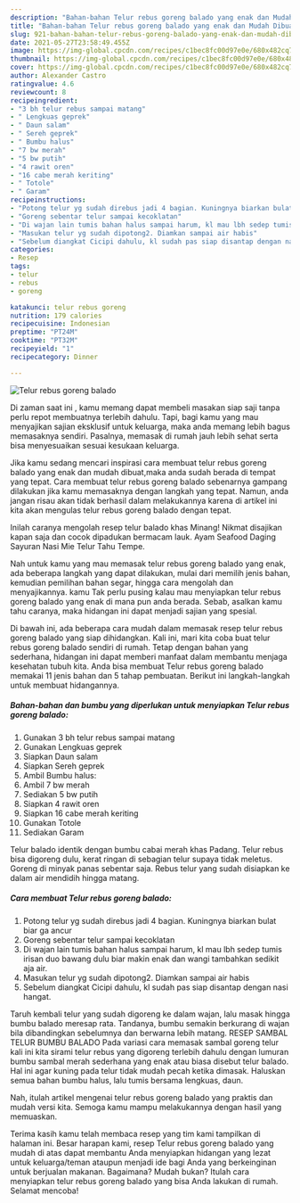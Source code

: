 ```yaml
---
description: "Bahan-bahan Telur rebus goreng balado yang enak dan Mudah Dibuat"
title: "Bahan-bahan Telur rebus goreng balado yang enak dan Mudah Dibuat"
slug: 921-bahan-bahan-telur-rebus-goreng-balado-yang-enak-dan-mudah-dibuat
date: 2021-05-27T23:58:49.455Z
image: https://img-global.cpcdn.com/recipes/c1bec8fc00d97e0e/680x482cq70/telur-rebus-goreng-balado-foto-resep-utama.jpg
thumbnail: https://img-global.cpcdn.com/recipes/c1bec8fc00d97e0e/680x482cq70/telur-rebus-goreng-balado-foto-resep-utama.jpg
cover: https://img-global.cpcdn.com/recipes/c1bec8fc00d97e0e/680x482cq70/telur-rebus-goreng-balado-foto-resep-utama.jpg
author: Alexander Castro
ratingvalue: 4.6
reviewcount: 8
recipeingredient:
- "3 bh telur rebus sampai matang"
- " Lengkuas geprek"
- " Daun salam"
- " Sereh geprek"
- " Bumbu halus"
- "7 bw merah"
- "5 bw putih"
- "4 rawit oren"
- "16 cabe merah keriting"
- " Totole"
- " Garam"
recipeinstructions:
- "Potong telur yg sudah direbus jadi 4 bagian. Kuningnya biarkan bulat biar ga ancur"
- "Goreng sebentar telur sampai kecoklatan"
- "Di wajan lain tumis bahan halus sampai harum, kl mau lbh sedep tumis irisan duo bawang dulu biar makin enak dan wangi tambahkan sedikit aja air."
- "Masukan telur yg sudah dipotong2. Diamkan sampai air habis"
- "Sebelum diangkat Cicipi dahulu, kl sudah pas siap disantap dengan nasi hangat."
categories:
- Resep
tags:
- telur
- rebus
- goreng

katakunci: telur rebus goreng 
nutrition: 179 calories
recipecuisine: Indonesian
preptime: "PT24M"
cooktime: "PT32M"
recipeyield: "1"
recipecategory: Dinner

---
```



![Telur rebus goreng balado](https://img-global.cpcdn.com/recipes/c1bec8fc00d97e0e/680x482cq70/telur-rebus-goreng-balado-foto-resep-utama.jpg)

Di zaman  saat ini , kamu memang dapat membeli masakan siap saji tanpa perlu repot membuatnya terlebih dahulu. Tapi, bagi kamu yang mau menyajikan sajian eksklusif untuk keluarga, maka anda memang lebih bagus memasaknya sendiri. Pasalnya, memasak di rumah jauh lebih sehat serta bisa menyesuaikan sesuai kesukaan keluarga.

Jika kamu sedang mencari inspirasi cara membuat telur rebus goreng balado yang enak dan mudah dibuat,maka anda sudah berada di tempat yang tepat. Cara membuat telur rebus goreng balado  sebenarnya gampang dilakukan jika kamu memasaknya dengan langkah yang tepat. Namun, anda jangan risau akan tidak berhasil dalam melakukannya 
karena di artikel ini kita akan mengulas telur rebus goreng balado dengan tepat.  

Inilah caranya mengolah resep telur balado khas Minang! Nikmat disajikan kapan saja dan cocok dipadukan bermacam lauk. Ayam Seafood Daging Sayuran Nasi Mie Telur Tahu Tempe.

Nah untuk kamu yang mau memasak telur rebus goreng balado yang enak, ada beberapa langkah yang dapat dilakukan, mulai dari memilih jenis bahan, kemudian pemilihan bahan segar, hingga cara mengolah dan menyajikannya. kamu Tak perlu pusing kalau mau menyiapkan telur rebus goreng balado yang enak di mana pun anda berada. Sebab, asalkan kamu  tahu caranya, maka hidangan ini dapat menjadi sajian yang spesial.

Di bawah ini, ada beberapa cara mudah dalam memasak resep telur rebus goreng balado yang siap dihidangkan. Kali ini, mari kita coba buat telur rebus goreng balado sendiri di rumah. Tetap dengan bahan yang sederhana, hidangan ini dapat memberi manfaat dalam membantu menjaga kesehatan tubuh kita. Anda bisa membuat Telur rebus goreng balado memakai 11 jenis bahan dan 5 tahap pembuatan. Berikut ini langkah-langkah untuk membuat hidangannya.

<!--inarticleads1-->

##### Bahan-bahan dan bumbu yang diperlukan untuk menyiapkan Telur rebus goreng balado:

1. Gunakan 3 bh telur rebus sampai matang
1. Gunakan  Lengkuas geprek
1. Siapkan  Daun salam
1. Siapkan  Sereh geprek
1. Ambil  Bumbu halus:
1. Ambil 7 bw merah
1. Sediakan 5 bw putih
1. Siapkan 4 rawit oren
1. Siapkan 16 cabe merah keriting
1. Gunakan  Totole
1. Sediakan  Garam


Telur balado identik dengan bumbu cabai merah khas Padang. Telur rebus bisa digoreng dulu, kerat ringan di sebagian telur supaya tidak meletus. Goreng di minyak panas sebentar saja. Rebus telur yang sudah disiapkan ke dalam air mendidih hingga matang. 

<!--inarticleads2-->

##### Cara membuat Telur rebus goreng balado:

1. Potong telur yg sudah direbus jadi 4 bagian. Kuningnya biarkan bulat biar ga ancur
1. Goreng sebentar telur sampai kecoklatan
1. Di wajan lain tumis bahan halus sampai harum, kl mau lbh sedep tumis irisan duo bawang dulu biar makin enak dan wangi tambahkan sedikit aja air.
1. Masukan telur yg sudah dipotong2. Diamkan sampai air habis
1. Sebelum diangkat Cicipi dahulu, kl sudah pas siap disantap dengan nasi hangat.


Taruh kembali telur yang sudah digoreng ke dalam wajan, lalu masak hingga bumbu balado meresap rata. Tandanya, bumbu semakin berkurang di wajan bila dibandingkan sebelumnya dan berwarna lebih matang. RESEP SAMBAL TELUR BUMBU BALADO Pada variasi cara memasak sambal goreng telur kali ini kita sirami telur rebus yang digoreng terlebih dahulu dengan lumuran bumbu sambal merah sederhana yang enak atau biasa disebut telur balado. Hal ini agar kuning pada telur tidak mudah pecah ketika dimasak. Haluskan semua bahan bumbu halus, lalu tumis bersama lengkuas, daun. 

Nah, itulah artikel mengenai  telur rebus goreng balado  yang praktis dan mudah versi kita. Semoga kamu mampu melakukannya dengan hasil yang memuaskan. 

Terima kasih kamu telah membaca resep yang tim kami tampilkan di halaman ini. Besar harapan kami, resep  Telur rebus goreng balado yang mudah di atas dapat membantu Anda menyiapkan hidangan yang lezat untuk keluarga/teman ataupun menjadi ide bagi Anda yang berkeinginan untuk berjualan makanan. Bagaimana? Mudah bukan? Itulah cara menyiapkan telur rebus goreng balado yang bisa Anda lakukan di rumah. Selamat mencoba!


